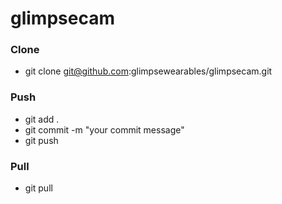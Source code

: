# glimpsecam

### Clone
* git clone git@github.com:glimpsewearables/glimpsecam.git

### Push
* git add .
* git commit -m "your commit message"
* git push

### Pull
* git pull
